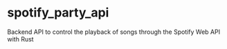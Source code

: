 # spotify_party_api
Backend API to control the playback of songs through the Spotify Web API with Rust
